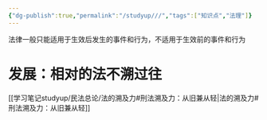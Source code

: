 ```yaml
---
{"dg-publish":true,"permalink":"/studyup///","tags":["知识点","法理"]}
---
```


法律一般只能适用于生效后发生的事件和行为，不适用于生效前的事件和行为
# 发展：相对的法不溯过往
[[学习笔记studyup/民法总论/法的溯及力#刑法溯及力：从旧兼从轻\|法的溯及力#刑法溯及力：从旧兼从轻]]